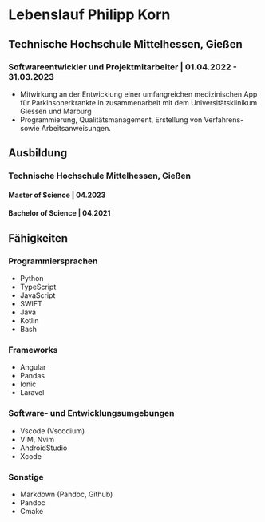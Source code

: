 # Lebenslauf Philipp Korn

## Technische Hochschule Mittelhessen, Gießen

### Softwareentwickler und Projektmitarbeiter | 01.04.2022 - 31.03.2023

- Mitwirkung an der Entwicklung einer umfangreichen medizinischen App für Parkinsonerkrankte in zusammenarbeit mit dem Universitätsklinikum Giessen und Marburg
- Programmierung, Qualitätsmanagement, Erstellung von Verfahrens- sowie Arbeitsanweisungen.

## Ausbildung

### Technische Hochschule Mittelhessen, Gießen

#### Master of Science | 04.2023
#### Bachelor of Science | 04.2021

## Fähigkeiten

### Programmiersprachen

- Python
- TypeScript
- JavaScript
- SWIFT
- Java
- Kotlin
- Bash

### Frameworks

- Angular
- Pandas
- Ionic
- Laravel

### Software- und Entwicklungsumgebungen

- Vscode (Vscodium)
- VIM, Nvim
- AndroidStudio
- Xcode

### Sonstige

- Markdown (Pandoc, Github)
- Pandoc
- Cmake
